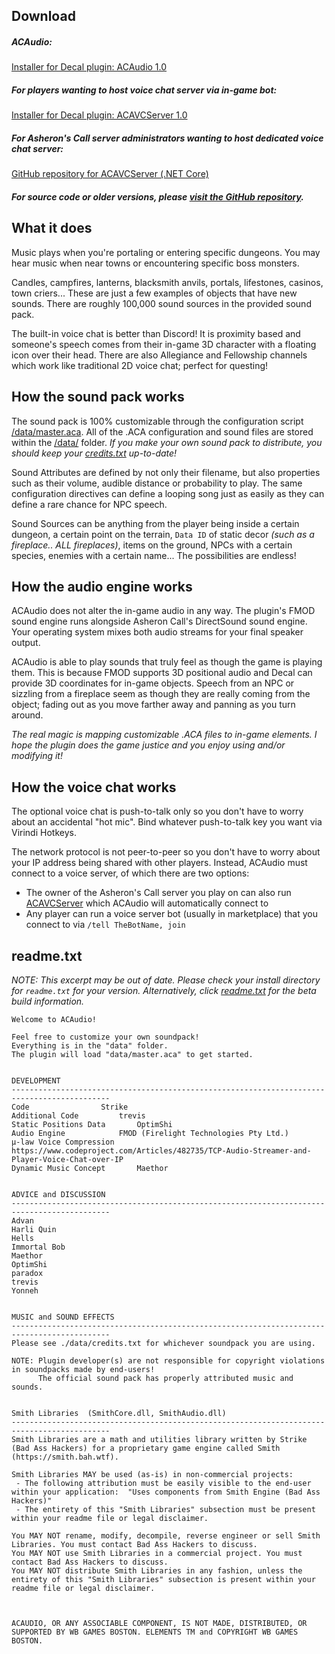 ## Download

##### ACAudio:
[Installer for Decal plugin: ACAudio 1.0](https://github.com/bahstrike/ACAudio/releases/download/1.0.0.0/ACAudio-1.0.0.0.exe)

##### For players wanting to host voice chat server via in-game bot:
[Installer for Decal plugin: ACAVCServer 1.0](broken)

##### For Asheron's Call server administrators wanting to host dedicated voice chat server:
[GitHub repository for ACAVCServer (.NET Core)](https://github.com/bahstrike/ACAVCServer)

##### _For source code or older versions, please [visit the GitHub repository](https://github.com/bahstrike/ACAudio)._


## What it does

Music plays when you're portaling or entering specific dungeons. You may hear music when near towns or encountering specific boss monsters. 

Candles, campfires, lanterns, blacksmith anvils, portals, lifestones, casinos, town criers... These are just a few examples of objects that have new sounds.
There are roughly 100,000 sound sources in the provided sound pack.

The built-in voice chat is better than Discord! It is proximity based and someone's speech comes from their in-game 3D character with a floating icon over their head. There are also Allegiance and Fellowship channels which work like traditional 2D voice chat; perfect for questing!

## How the sound pack works

The sound pack is 100% customizable through the configuration script [/data/master.aca](https://github.com/bahstrike/ACAudio/blob/main/DEPLOY_ACAUDIO/data/master.aca).
All of the .ACA configuration and sound files are stored within the [/data/](https://github.com/bahstrike/ACAudio/tree/main/DEPLOY_ACAUDIO/data) folder.
_If you make your own sound pack to distribute, you should keep your [credits.txt](https://github.com/bahstrike/ACAudio/blob/main/DEPLOY_ACAUDIO/data/credits.txt) up-to-date!_

Sound Attributes are defined by not only their filename, but also properties such as their volume, audible distance or probability to play. The same configuration directives can define a looping song just as easily as they can define a rare chance for NPC speech.

Sound Sources can be anything from the player being inside a certain dungeon, a certain point on the terrain, `Data ID` of static decor _(such as a fireplace.. ALL fireplaces)_, items on the ground, NPCs with a certain species, enemies with a certain name... The possibilities are endless!

## How the audio engine works

ACAudio does not alter the in-game audio in any way. The plugin's FMOD sound engine runs alongside Asheron Call's DirectSound sound engine.
Your operating system mixes both audio streams for your final speaker output.

ACAudio is able to play sounds that truly feel as though the game is playing them. This is because FMOD supports 3D positional audio and Decal can provide 3D coordinates for in-game objects.
Speech from an NPC or sizzling from a fireplace seem as though they are really coming from the object; fading out as you move farther away and panning as you turn around.

_The real magic is mapping customizable .ACA files to in-game elements. I hope the plugin does the game justice and you enjoy using and/or modifying it!_

## How the voice chat works

The optional voice chat is push-to-talk only so you don't have to worry about an accidental "hot mic". Bind whatever push-to-talk key you want via Virindi Hotkeys.

The network protocol is not peer-to-peer so you don't have to worry about your IP address being shared with other players. Instead, ACAudio must connect to a voice server, of which there are two options:
- The owner of the Asheron's Call server you play on can also run [ACAVCServer](https://github.com/bahstrike/ACAVCServer) which ACAudio will automatically connect to
- Any player can run a voice server bot (usually in marketplace) that you connect to via `/tell TheBotName, join`

## readme.txt

_NOTE: This excerpt may be out of date. Please check your install directory for `readme.txt` for your version. Alternatively, click [readme.txt](https://github.com/bahstrike/ACAudio/blob/main/DEPLOY_ACAUDIO/readme.txt) for the beta build information._

```
Welcome to ACAudio!

Feel free to customize your own soundpack!
Everything is in the "data" folder.
The plugin will load "data/master.aca" to get started.


DEVELOPMENT
--------------------------------------------------------------------------------------------
Code				Strike
Additional Code			trevis
Static Positions Data		OptimShi
Audio Engine			FMOD (Firelight Technologies Pty Ltd.)
μ-law Voice Compression		https://www.codeproject.com/Articles/482735/TCP-Audio-Streamer-and-Player-Voice-Chat-over-IP
Dynamic Music Concept		Maethor


ADVICE and DISCUSSION
--------------------------------------------------------------------------------------------
Advan
Harli Quin
Hells
Immortal Bob
Maethor
OptimShi
paradox
trevis
Yonneh


MUSIC and SOUND EFFECTS
--------------------------------------------------------------------------------------------
Please see ./data/credits.txt for whichever soundpack you are using.

NOTE: Plugin developer(s) are not responsible for copyright violations in soundpacks made by end-users!
      The official sound pack has properly attributed music and sounds.


Smith Libraries  (SmithCore.dll, SmithAudio.dll)
--------------------------------------------------------------------------------------------
Smith Libraries are a math and utilities library written by Strike (Bad Ass Hackers) for a proprietary game engine called Smith (https://smith.bah.wtf).

Smith Libraries MAY be used (as-is) in non-commercial projects:
 - The following attribution must be easily visible to the end-user within your application:  "Uses components from Smith Engine (Bad Ass Hackers)"
 - The entirety of this "Smith Libraries" subsection must be present within your readme file or legal disclaimer.

You MAY NOT rename, modify, decompile, reverse engineer or sell Smith Libraries. You must contact Bad Ass Hackers to discuss.
You MAY NOT use Smith Libraries in a commercial project. You must contact Bad Ass Hackers to discuss.
You MAY NOT distribute Smith Libraries in any fashion, unless the entirety of this "Smith Libraries" subsection is present within your readme file or legal disclaimer.



ACAUDIO, OR ANY ASSOCIABLE COMPONENT, IS NOT MADE, DISTRIBUTED, OR
SUPPORTED BY WB GAMES BOSTON. ELEMENTS TM and COPYRIGHT WB GAMES BOSTON.
```
